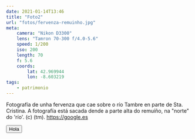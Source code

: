 ```yaml
---
date: 2021-01-14T13:46
title: "Foto2"
url: "fotos/fervenza-remuinho.jpg"
meta:
    camera: "Nikon D3300"
    lens: "Tamron 70-300 f/4.0-5.6"
    speed: 1/200
    iso: 200
    length: 70
    f: 5.6
    coords:
        lat: 42.969944
        lon: -8.603219
tags:
    - patrimonio
---
```


Fotografía de unha fervenza que cae sobre o río Tambre en parte de Sta. Cristina. A fotografía está sacada dende a parte alta do remuíño, na "norte" do 'río'. (c) (tm). https://google.es

<button>Hola</button>
